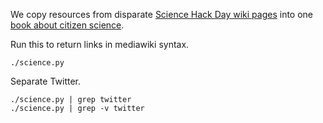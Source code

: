 We copy resources from disparate
[Science Hack Day wiki pages](http://sciencehackday.pbworks.com)
into one [book about citizen science](https://en.wikibooks.org/wiki/Citizen_Science).

Run this to return links in mediawiki syntax.

    ./science.py

Separate Twitter.

    ./science.py | grep twitter
    ./science.py | grep -v twitter

